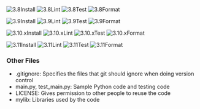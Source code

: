 
![3.8Install](https://img.shields.io/badge/Python-3.8-Install-Failure-red.svg)
![3.8Lint](https://img.shields.io/badge/Install-Failure-red.svg)
![3.8Test](https://img.shields.io/badge/Install-Failure-red.svg)
![3.8Format](https://img.shields.io/badge/Install-Failure-red.svg)

![3.9Install](https://img.shields.io/badge/Install-Failure-red.svg)
![3.9Lint](https://img.shields.io/badge/Install-Failure-red.svg)
![3.9Test](https://img.shields.io/badge/Install-Failure-red.svg)
![3.9Format](https://img.shields.io/badge/Install-Failure-red.svg)

![3.10.xInstall](https://img.shields.io/badge/Install-Failure-red.svg)
![3.10.xLint](https://img.shields.io/badge/Install-Failure-red.svg)
![3.10.xTest](https://img.shields.io/badge/Install-Failure-red.svg)
![3.10.xFormat](https://img.shields.io/badge/Install-Failure-red.svg)

![3.11Install](https://img.shields.io/badge/Install-Failure-red.svg)
![3.11Lint](https://img.shields.io/badge/Install-Failure-red.svg)
![3.11Test](https://img.shields.io/badge/Install-Failure-red.svg)
![3.11Format](https://img.shields.io/badge/Install-Failure-red.svg)


### Other Files
* .gitignore: Specifies the files that git should ignore when doing version control
* main.py, test_main.py: Sample Python code and testing code
* LICENSE: Gives permission to other people to reuse the code
* mylib: Libraries used by the code

